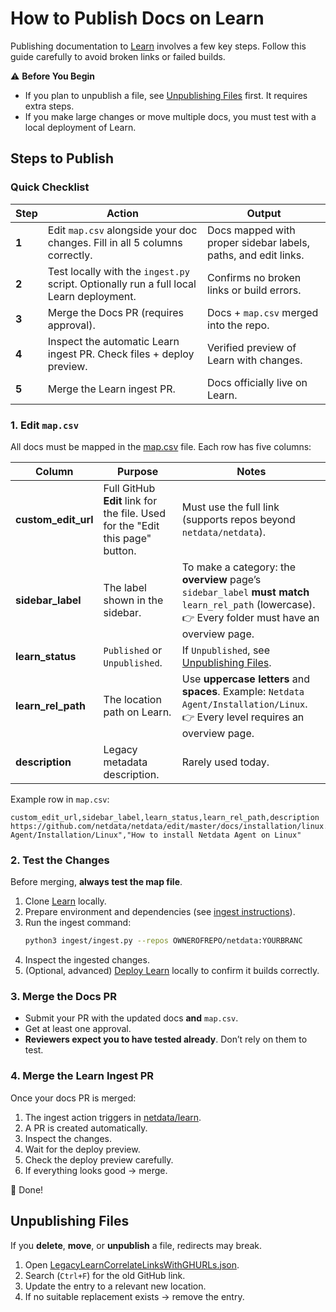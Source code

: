 # How to Publish Docs on Learn

Publishing documentation to [Learn](https://github.com/netdata/learn) involves a few key steps. Follow this guide carefully to avoid broken links or failed builds.

:warning: **Before You Begin**

- If you plan to unpublish a file, see [Unpublishing Files](#unpublishing-files) first. It requires extra steps.
- If you make large changes or move multiple docs, you must test with a local deployment of Learn.

## Steps to Publish

### Quick Checklist

| Step  | Action                                                                                  | Output                                                         |
|-------|-----------------------------------------------------------------------------------------|----------------------------------------------------------------|
| **1** | Edit `map.csv` alongside your doc changes. Fill in all 5 columns correctly.             | Docs mapped with proper sidebar labels, paths, and edit links. |
| **2** | Test locally with the `ingest.py` script. Optionally run a full local Learn deployment. | Confirms no broken links or build errors.                      |
| **3** | Merge the Docs PR (requires approval).                                                  | Docs + `map.csv` merged into the repo.                         |
| **4** | Inspect the automatic Learn ingest PR. Check files + deploy preview.                    | Verified preview of Learn with changes.                        |
| **5** | Merge the Learn ingest PR.                                                              | Docs officially live on Learn.                                 |

### 1. Edit `map.csv`

All docs must be mapped in the [map.csv](https://github.com/netdata/netdata/blob/master/docs/.map/map.csv) file. Each row has five columns:

| Column                | Purpose                                                                       | Notes                                                                                                                                                    |
|-----------------------|-------------------------------------------------------------------------------|----------------------------------------------------------------------------------------------------------------------------------------------------------|
| **custom\_edit\_url** | Full GitHub **Edit** link for the file. Used for the "Edit this page" button. | Must use the full link (supports repos beyond `netdata/netdata`).                                                                                        |
| **sidebar\_label**    | The label shown in the sidebar.                                               | To make a category: the **overview** page’s `sidebar_label` **must match** `learn_rel_path` (lowercase). <br>👉 Every folder must have an overview page. |
| **learn\_status**     | `Published` or `Unpublished`.                                                 | If `Unpublished`, see [Unpublishing Files](#unpublishing-files).                                                                                         |
| **learn\_rel\_path**  | The location path on Learn.                                                   | Use **uppercase letters** and **spaces**. Example: `Netdata Agent/Installation/Linux`. <br>👉 Every level requires an overview page.                     |
| **description**       | Legacy metadata description.                                                  | Rarely used today.                                                                                                                                       |

Example row in `map.csv`:

```csv
custom_edit_url,sidebar_label,learn_status,learn_rel_path,description
https://github.com/netdata/netdata/edit/master/docs/installation/linux.md,Linux,Published,"Netdata Agent/Installation/Linux","How to install Netdata Agent on Linux"
```

### 2. Test the Changes

Before merging, **always test the map file**.

1. Clone [Learn](https://github.com/netdata/learn) locally.
2. Prepare environment and dependencies (see [ingest instructions](https://github.com/netdata/learn#ingest-and-process-documentation-files)).
3. Run the ingest command:
   ```bash
   python3 ingest/ingest.py --repos OWNEROFREPO/netdata:YOURBRANC
   ```
4. Inspect the ingested changes.
5. (Optional, advanced) [Deploy Learn](https://github.com/netdata/learn#local-deploy-of-learn) locally to confirm it builds correctly.

### 3. Merge the Docs PR

- Submit your PR with the updated docs **and** `map.csv`.
- Get at least one approval.
- **Reviewers expect you to have tested already**. Don’t rely on them to test.

### 4. Merge the Learn Ingest PR

Once your docs PR is merged:

1. The ingest action triggers in [netdata/learn](https://github.com/netdata/learn).
2. A PR is created automatically.
3. Inspect the changes.
4. Wait for the deploy preview.
5. Check the deploy preview carefully.
6. If everything looks good → merge.

🍻 Done!

## Unpublishing Files

If you **delete**, **move**, or **unpublish** a file, redirects may break.

1. Open [LegacyLearnCorrelateLinksWithGHURLs.json](https://github.com/netdata/learn/blob/master/LegacyLearnCorrelateLinksWithGHURLs.json).
2. Search (`Ctrl+F`) for the old GitHub link.
3. Update the entry to a relevant new location.
4. If no suitable replacement exists → remove the entry.
